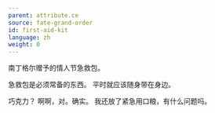 ```yaml
---
parent: attribute.ce
source: fate-grand-order
id: first-aid-kit
language: zh
weight: 0
---
```


南丁格尔赠予的情人节急救包。

急救包是必须常备的东西。
平时就应该随身带在身边。

巧克力？
啊啊，对。确实。
我还放了紧急用口粮，有什么问题吗。
